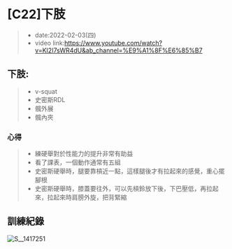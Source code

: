 # [C22]下肢

> * date:2022-02-03(四)
> * video link:https://www.youtube.com/watch?v=KI2I7sWR4dU&ab_channel=%E9%A1%8F%E6%85%B7

## 下肢:

> * v-squat
> * 史密斯RDL
> * 髖外展
> * 髖內夾


### 心得

> * 練硬舉對於性能力的提升非常有助益
> * 看了課表，一個動作通常有五組
> * 史密斯硬舉時，腿要靠槓近一點，這樣腿後才有拉起來的感覺，重心擺腳根
> * 史密斯硬舉時，膝蓋要往外，可以先槓鈴放下後，下巴壓低，再拉起來，拉起來時肩膀外旋，把背緊縮

## 訓練紀錄
![S__1417251](https://user-images.githubusercontent.com/16321107/152486726-a4d8a9ea-21a0-40b1-bb55-ca96bf4a59e9.jpg)
